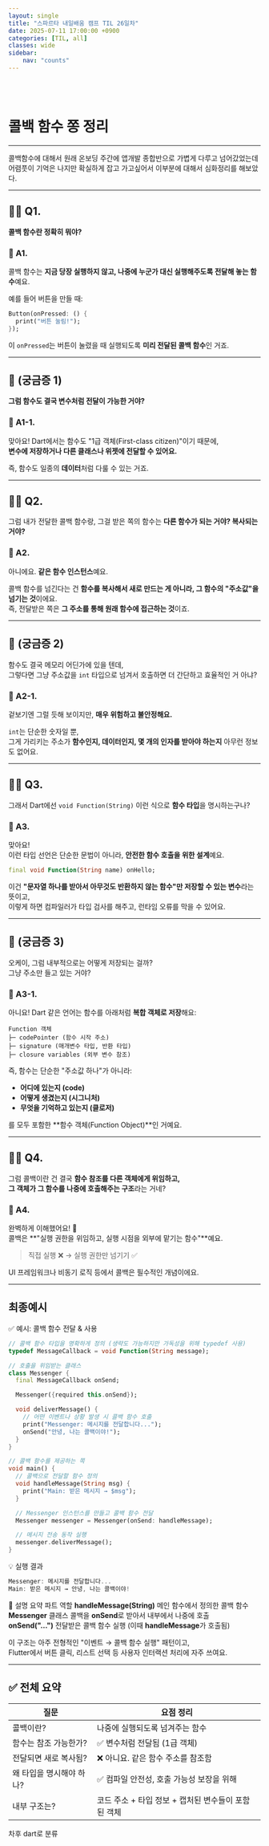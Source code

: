 ```yaml
---
layout: single
title: "스파르타 내일배움 캠프 TIL 26일차"
date: 2025-07-11 17:00:00 +0900
categories: [TIL, all]
classes: wide
sidebar:
    nav: "counts"
---
```

<br><br>
# 콜백 함수 쫑 정리

---

콜백함수에 대해서 원래 온보딩 주간에 앱개발 종합반으로 가볍게 다루고 넘어갔었는데  
어렴풋이 기억은 나지만 확실하게 잡고 가고싶어서 이부분에 대해서 심화정리를 해보았다.

---

## 🙋‍♂️ Q1.  
**콜백 함수란 정확히 뭐야?**

### 💬 A1.  
콜백 함수는 **지금 당장 실행하지 않고, 나중에 누군가 대신 실행해주도록 전달해 놓는 함수**예요.

예를 들어 버튼을 만들 때:

```dart
Button(onPressed: () {
  print("버튼 눌림!");
});
```

이 `onPressed`는 버튼이 눌렸을 때 실행되도록 **미리 전달된 콜백 함수**인 거죠.

---

## 🤔 (궁금증 1)  
**그럼 함수도 결국 변수처럼 전달이 가능한 거야?**

### 💬 A1-1.  
맞아요! Dart에서는 함수도 "1급 객체(First-class citizen)"이기 때문에,  
**변수에 저장하거나 다른 클래스나 위젯에 전달할 수 있어요.**

즉, 함수도 일종의 **데이터**처럼 다룰 수 있는 거죠.

---

## 🙋‍♂️ Q2.  
그럼 내가 전달한 콜백 함수랑, 그걸 받은 쪽의 함수는 **다른 함수가 되는 거야? 복사되는 거야?**

### 💬 A2.  
아니에요. **같은 함수 인스턴스**예요.

콜백 함수를 넘긴다는 건 **함수를 복사해서 새로 만드는 게 아니라, 그 함수의 "주소값"을 넘기는 것**이에요.  
즉, 전달받은 쪽은 **그 주소를 통해 원래 함수에 접근하는 것**이죠.

---

## 🤔 (궁금증 2)  
함수도 결국 메모리 어딘가에 있을 텐데,  
그렇다면 그냥 주소값을 `int` 타입으로 넘겨서 호출하면 더 간단하고 효율적인 거 아냐?

### 💬 A2-1.  
겉보기엔 그럴 듯해 보이지만, **매우 위험하고 불안정해요.**

`int`는 단순한 숫자일 뿐,  
그게 가리키는 주소가 **함수인지, 데이터인지, 몇 개의 인자를 받아야 하는지** 아무런 정보도 없어요.

---

## 🙋‍♂️ Q3.  
그래서 Dart에선 `void Function(String)` 이런 식으로 **함수 타입**을 명시하는구나?

### 💬 A3.  
맞아요!  
이런 타입 선언은 단순한 문법이 아니라, **안전한 함수 호출을 위한 설계**예요.

```dart
final void Function(String name) onHello;
```

이건 **"문자열 하나를 받아서 아무것도 반환하지 않는 함수"만 저장할 수 있는 변수**라는 뜻이고,  
이렇게 하면 컴파일러가 타입 검사를 해주고, 런타임 오류를 막을 수 있어요.

---

## 🤔 (궁금증 3)  
오케이, 그럼 내부적으로는 어떻게 저장되는 걸까?  
그냥 주소만 들고 있는 거야?

### 💬 A3-1.  
아니요! Dart 같은 언어는 함수를 아래처럼 **복합 객체로 저장**해요:

```
Function 객체
├─ codePointer (함수 시작 주소)
├─ signature (매개변수 타입, 반환 타입)
├─ closure variables (외부 변수 참조)
```

즉, 함수는 단순한 "주소값 하나"가 아니라:

- **어디에 있는지 (code)**
- **어떻게 생겼는지 (시그니처)**
- **무엇을 기억하고 있는지 (클로저)**

를 모두 포함한 **함수 객체(Function Object)**인 거예요.

---

## 🙋‍♂️ Q4.  
그럼 콜백이란 건 결국 **함수 참조를 다른 객체에게 위임하고,  
그 객체가 그 함수를 나중에 호출해주는 구조**라는 거네?

### 💬 A4.  
완벽하게 이해했어요! 🎯  
콜백은 **"실행 권한을 위임하고, 실행 시점을 외부에 맡기는 함수"**예요.

> 직접 실행 ❌ → 실행 권한만 넘기기 ✅

UI 프레임워크나 비동기 로직 등에서 콜백은 필수적인 개념이에요.

---

## 최종예시
✅ 예시: 콜백 함수 전달 & 사용
```dart
// 콜백 함수 타입을 명확하게 정의 (생략도 가능하지만 가독성을 위해 typedef 사용)
typedef MessageCallback = void Function(String message);

// 호출을 위임받는 클래스
class Messenger {
  final MessageCallback onSend;

  Messenger({required this.onSend});

  void deliverMessage() {
    // 어떤 이벤트나 상황 발생 시 콜백 함수 호출
    print("Messenger: 메시지를 전달합니다...");
    onSend("안녕, 나는 콜백이야!");
  }
}

// 콜백 함수를 제공하는 쪽
void main() {
  // 콜백으로 전달할 함수 정의
  void handleMessage(String msg) {
    print("Main: 받은 메시지 → $msg");
  }

  // Messenger 인스턴스를 만들고 콜백 함수 전달
  Messenger messenger = Messenger(onSend: handleMessage);

  // 메시지 전송 동작 실행
  messenger.deliverMessage();
}
```
💡 실행 결과
```dart
Messenger: 메시지를 전달합니다...
Main: 받은 메시지 → 안녕, 나는 콜백이야!
```
🧠 설명 요약
파트	역할
**handleMessage(String)**	메인 함수에서 정의한 콜백 함수  
**Messenger** 클래스	콜백을 **onSend**로 받아서 내부에서 나중에 호출  
**onSend("...")**	전달받은 콜백 함수 실행 (이때 **handleMessage**가 호출됨)  

이 구조는 아주 전형적인 "이벤트 → 콜백 함수 실행" 패턴이고,  
Flutter에서 버튼 클릭, 리스트 선택 등 사용자 인터랙션 처리에 자주 쓰여요.  



---


## ✅ 전체 요약

| 질문 | 요점 정리 |
|------|-----------|
| 콜백이란? | 나중에 실행되도록 넘겨주는 함수 |
| 함수는 참조 가능한가? | ✅ 변수처럼 전달됨 (1급 객체) |
| 전달되면 새로 복사됨? | ❌ 아니요. 같은 함수 주소를 참조함 |
| 왜 타입을 명시해야 하나? | ✅ 컴파일 안전성, 호출 가능성 보장을 위해 |
| 내부 구조는? | 코드 주소 + 타입 정보 + 캡처된 변수들이 포함된 객체 |





차후 dart로 분류
